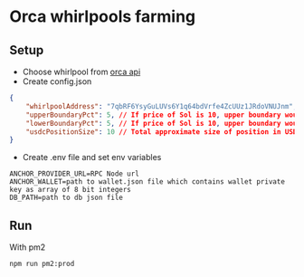 # Orca whirlpools farming

## Setup

- Choose whirlpool from [orca api](https://api.mainnet.orca.so/v1/whirlpool/list)
- Create config.json

```json
{
	"whirlpoolAddress": "7qbRF6YsyGuLUVs6Y1q64bdVrfe4ZcUUz1JRdoVNUJnm", // SOL/USDC whirlpool address
	"upperBoundaryPct": 5, // If price of Sol is 10, upper boundary would be 10.50 USDC
	"lowerBoundaryPct": 5, // If price of Sol is 10, upper boundary would be 9.50 USDC
	"usdcPositionSize": 10 // Total approximate size of position in USDC
}
```

- Create .env file and set env variables

```env
ANCHOR_PROVIDER_URL=RPC Node url
ANCHOR_WALLET=path to wallet.json file which contains wallet private key as array of 8 bit integers
DB_PATH=path to db json file
```

## Run

With pm2

```sh
npm run pm2:prod
```
